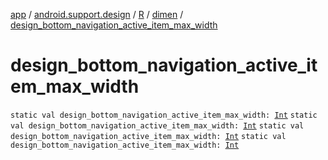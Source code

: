 [app](../../../index.md) / [android.support.design](../../index.md) / [R](../index.md) / [dimen](index.md) / [design_bottom_navigation_active_item_max_width](.)

# design_bottom_navigation_active_item_max_width

`static val design_bottom_navigation_active_item_max_width: `[`Int`](https://kotlinlang.org/api/latest/jvm/stdlib/kotlin/-int/index.html)
`static val design_bottom_navigation_active_item_max_width: `[`Int`](https://kotlinlang.org/api/latest/jvm/stdlib/kotlin/-int/index.html)
`static val design_bottom_navigation_active_item_max_width: `[`Int`](https://kotlinlang.org/api/latest/jvm/stdlib/kotlin/-int/index.html)
`static val design_bottom_navigation_active_item_max_width: `[`Int`](https://kotlinlang.org/api/latest/jvm/stdlib/kotlin/-int/index.html)